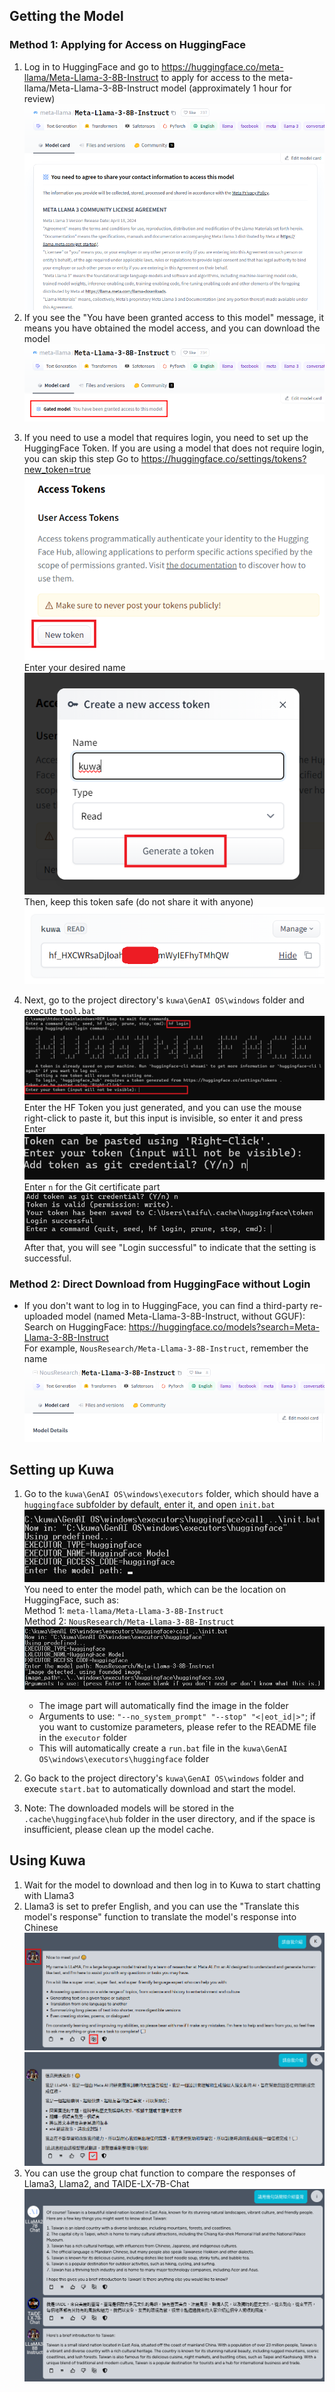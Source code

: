 ## Getting the Model

### Method 1: Applying for Access on HuggingFace

1. Log in to HuggingFace and go to https://huggingface.co/meta-llama/Meta-Llama-3-8B-Instruct to apply for access to the meta-llama/Meta-Llama-3-8B-Instruct model (approximately 1 hour for review)
   ![](./img/2024-04-20-llama3/hf-meta-llama3.png)
2. If you see the "You have been granted access to this model" message, it means you have obtained the model access, and you can download the model
   ![](./img/2024-04-20-llama3/hf-meta-llama3-granted.png)

<!-- truncate -->

3. If you need to use a model that requires login, you need to set up the HuggingFace Token. If you are using a model that does not require login, you can skip this step
    Go to https://huggingface.co/settings/tokens?new_token=true  
   ![](./img/2024-04-20-llama3/hf-new-token.png)  
    Enter your desired name  
   ![](./img/2024-04-20-llama3/hf-new-token-name.png)  
    Then, keep this token safe (do not share it with anyone)  
   ![](./img/2024-04-20-llama3/hf-token.png)

4. Next, go to the project directory's `kuwa\GenAI OS\windows` folder and execute `tool.bat`
   ![](./img/2024-04-20-llama3/win-hf-login-1.png)  
    Enter the HF Token you just generated, and you can use the mouse right-click to paste it, but this input is invisible, so enter it and press Enter  
   ![](./img/2024-04-20-llama3/win-hf-login-2.png)  
    Enter `n` for the Git certificate part  
   ![](./img/2024-04-20-llama3/win-hf-login-3.png)  
    After that, you will see "Login successful" to indicate that the setting is successful.

### Method 2: Direct Download from HuggingFace without Login

- If you don't want to log in to HuggingFace, you can find a third-party re-uploaded model (named Meta-Llama-3-8B-Instruct, without GGUF):  
    Search on HuggingFace: https://huggingface.co/models?search=Meta-Llama-3-8B-Instruct  
    For example, `NousResearch/Meta-Llama-3-8B-Instruct`, remember the name  
   ![](./img/2024-04-20-llama3/hf-nousresearch.png)

## Setting up Kuwa

1. Go to the `kuwa\GenAI OS\windows\executors` folder, which should have a `huggingface` subfolder by default, enter it, and open `init.bat`  
   ![](./img/2024-04-20-llama3/win-kuwa-init-1.png)  
    You need to enter the model path, which can be the location on HuggingFace, such as:  
    Method 1: `meta-llama/Meta-Llama-3-8B-Instruct`  
    Method 2: `NousResearch/Meta-Llama-3-8B-Instruct`  
   ![](./img/2024-04-20-llama3/win-kuwa-init-2.png)  
    - The image part will automatically find the image in the folder
    - Arguments to use: `"--no_system_prompt" "--stop" "<|eot_id|>"`; if you want to customize parameters, please refer to the README file in the `executor` folder
    - This will automatically create a `run.bat` file in the `kuwa\GenAI OS\windows\executors\huggingface` folder

2. Go back to the project directory's `kuwa\GenAI OS\windows` folder and execute `start.bat` to automatically download and start the model.
3. Note: The downloaded models will be stored in the `.cache\huggingface\hub` folder in the user directory, and if the space is insufficient, please clean up the model cache.

## Using Kuwa

1. Wait for the model to download and then log in to Kuwa to start chatting with Llama3
2. Llama3 is set to prefer English, and you can use the "Translate this model's response" function to translate the model's response into Chinese
    ![](./img/2024-04-20-llama3/kuwa-usage-1.png)
    ![](./img/2024-04-20-llama3/kuwa-usage-2.png)
3. You can use the group chat function to compare the responses of Llama3, Llama2, and TAIDE-LX-7B-Chat
    ![](./img/2024-04-20-llama3/kuwa-usage-3.png)